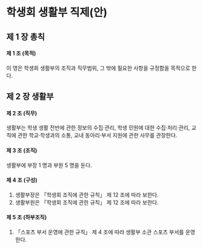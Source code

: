 # 학생회 생활부 직제(안)

## 제 1 장 총칙

#### 제 1 조 (목적)

이 영은 학생회 생활부의 조직과 직무범위, 그 밖에 필요한 사항을 규정함을 목적으로 한다.

## 제 2 장 생활부

#### 제 2 조 (직무)

생활부는 학생 생활 전반에 관한 정보의 수집&middot;관리, 학생 민원에 대한 수집&middot;처리&middot;관리, 교칙에 관한 학교&middot;학생과의 소통, 교내 동아리&middot;부서 지원에 관한 사무를 관장한다.

#### 제 3 조 (조직)

생활부에 부장 1 명과 부원 5 명을 둔다.

#### 제 4 조 (구성)

1.  생활부장은 &#12300;학생회 조직에 관한 규칙&#12301; 제 12 조에 따라 보한다.
2.  생활부원은 &#12300;학생회 조직에 관한 규칙&#12301; 제 12 조에 따라 보한다.

#### 제 5 조 (하부조직)

1.  &#12300;스포츠 부서 운영에 관한 규칙&#12301; 제 4 조에 따라 생활부 소관 스포츠 부서를 운영한다.
